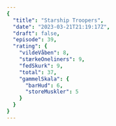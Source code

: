 ```yaml
---
{
  "title": "Starship Troopers",
  "date": "2023-03-21T21:19:17Z",
  "draft": false,
  "episode": 39,
  "rating": {
    "vildeVåben": 8,
    "stærkeOneliners": 9,
    "fedSkurk": 9,
    "total": 37,
    "gammelSkala": {
      "barHud": 6,
      "storeMuskler": 5
    }
  }
}
---
```


